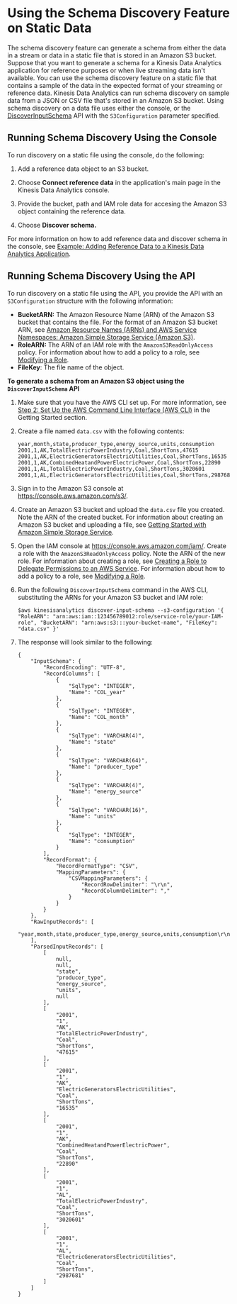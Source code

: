 # Using the Schema Discovery Feature on Static Data<a name="sch-dis-ref"></a>

The schema discovery feature can generate a schema from either the data in a stream or data in a static file that is stored in an Amazon S3 bucket\. Suppose that you want to generate a schema for a Kinesis Data Analytics application for reference purposes or when live streaming data isn't available\. You can use the schema discovery feature on a static file that contains a sample of the data in the expected format of your streaming or reference data\. Kinesis Data Analytics can run schema discovery on sample data from a JSON or CSV file that's stored in an Amazon S3 bucket\. Using schema discovery on a data file uses either the console, or the [DiscoverInputSchema](API_DiscoverInputSchema.md) API with the `S3Configuration` parameter specified\.

## Running Schema Discovery Using the Console<a name="sch-dis-ref-console"></a>

To run discovery on a static file using the console, do the following:

1. Add a reference data object to an S3 bucket\.

1. Choose **Connect reference data** in the application's main page in the Kinesis Data Analytics console\.

1. Provide the bucket, path and IAM role data for accesing the Amazon S3 object containing the reference data\.

1. Choose **Discover schema\.**

For more information on how to add reference data and discover schema in the console, see [Example: Adding Reference Data to a Kinesis Data Analytics Application](app-add-reference-data.md)\.

## Running Schema Discovery Using the API<a name="sch-dis-ref-api"></a>

To run discovery on a static file using the API, you provide the API with an `S3Configuration` structure with the following information:
+ **BucketARN:** The Amazon Resource Name \(ARN\) of the Amazon S3 bucket that contains the file\. For the format of an Amazon S3 bucket ARN, see [Amazon Resource Names \(ARNs\) and AWS Service Namespaces: Amazon Simple Storage Service \(Amazon S3\)](http://docs.aws.amazon.com/general/latest/gr/aws-arns-and-namespaces.html#arn-syntax-s3)\.
+ **RoleARN:** The ARN of an IAM role with the `AmazonS3ReadOnlyAccess` policy\. For information about how to add a policy to a role, see [Modifying a Role](http://docs.aws.amazon.com/IAM/latest/UserGuide/id_roles_manage_modify.html)\.
+ **FileKey**: The file name of the object\.

**To generate a schema from an Amazon S3 object using the `DiscoverInputSchema` API**

1. Make sure that you have the AWS CLI set up\. For more information, see [Step 2: Set Up the AWS Command Line Interface \(AWS CLI\)](setup-awscli.md) in the Getting Started section\.

1. Create a file named `data.csv` with the following contents:

   ```
   year,month,state,producer_type,energy_source,units,consumption
   2001,1,AK,TotalElectricPowerIndustry,Coal,ShortTons,47615
   2001,1,AK,ElectricGeneratorsElectricUtilities,Coal,ShortTons,16535
   2001,1,AK,CombinedHeatandPowerElectricPower,Coal,ShortTons,22890
   2001,1,AL,TotalElectricPowerIndustry,Coal,ShortTons,3020601
   2001,1,AL,ElectricGeneratorsElectricUtilities,Coal,ShortTons,2987681
   ```

1. Sign in to the Amazon S3 console at [https://console\.aws\.amazon\.com/s3/](https://console.aws.amazon.com/s3/)\.

1. Create an Amazon S3 bucket and upload the `data.csv` file you created\. Note the ARN of the created bucket\. For information about creating an Amazon S3 bucket and uploading a file, see [Getting Started with Amazon Simple Storage Service](http://docs.aws.amazon.com/AmazonS3/latest/gsg/GetStartedWithS3.html)\. 

1. Open the IAM console at [https://console\.aws\.amazon\.com/iam/](https://console.aws.amazon.com/iam/)\. Create a role with the `AmazonS3ReadOnlyAccess` policy\. Note the ARN of the new role\. For information about creating a role, see [Creating a Role to Delegate Permissions to an AWS Service](http://docs.aws.amazon.com/IAM/latest/UserGuide/id_roles_create_for-service.html)\. For information about how to add a policy to a role, see [Modifying a Role](http://docs.aws.amazon.com/IAM/latest/UserGuide/id_roles_manage_modify.html)\.

1. Run the following `DiscoverInputSchema` command in the AWS CLI, substituting the ARNs for your Amazon S3 bucket and IAM role:

   ```
   $aws kinesisanalytics discover-input-schema --s3-configuration '{ "RoleARN": "arn:aws:iam::123456789012:role/service-role/your-IAM-role", "BucketARN": "arn:aws:s3:::your-bucket-name", "FileKey": "data.csv" }' 
   ```

1. The response will look similar to the following:

   ```
   {
       "InputSchema": {
           "RecordEncoding": "UTF-8",
           "RecordColumns": [
               {
                   "SqlType": "INTEGER",
                   "Name": "COL_year"
               },
               {
                   "SqlType": "INTEGER",
                   "Name": "COL_month"
               },
               {
                   "SqlType": "VARCHAR(4)",
                   "Name": "state"
               },
               {
                   "SqlType": "VARCHAR(64)",
                   "Name": "producer_type"
               },
               {
                   "SqlType": "VARCHAR(4)",
                   "Name": "energy_source"
               },
               {
                   "SqlType": "VARCHAR(16)",
                   "Name": "units"
               },
               {
                   "SqlType": "INTEGER",
                   "Name": "consumption"
               }
           ],
           "RecordFormat": {
               "RecordFormatType": "CSV",
               "MappingParameters": {
                   "CSVMappingParameters": {
                       "RecordRowDelimiter": "\r\n",
                       "RecordColumnDelimiter": ","
                   }
               }
           }
       },
       "RawInputRecords": [
           "year,month,state,producer_type,energy_source,units,consumption\r\n2001,1,AK,TotalElectricPowerIndustry,Coal,ShortTons,47615\r\n2001,1,AK,ElectricGeneratorsElectricUtilities,Coal,ShortTons,16535\r\n2001,1,AK,CombinedHeatandPowerElectricPower,Coal,ShortTons,22890\r\n2001,1,AL,TotalElectricPowerIndustry,Coal,ShortTons,3020601\r\n2001,1,AL,ElectricGeneratorsElectricUtilities,Coal,ShortTons,2987681"
       ],
       "ParsedInputRecords": [
           [
               null,
               null,
               "state",
               "producer_type",
               "energy_source",
               "units",
               null
           ],
           [
               "2001",
               "1",
               "AK",
               "TotalElectricPowerIndustry",
               "Coal",
               "ShortTons",
               "47615"
           ],
           [
               "2001",
               "1",
               "AK",
               "ElectricGeneratorsElectricUtilities",
               "Coal",
               "ShortTons",
               "16535"
           ],
           [
               "2001",
               "1",
               "AK",
               "CombinedHeatandPowerElectricPower",
               "Coal",
               "ShortTons",
               "22890"
           ],
           [
               "2001",
               "1",
               "AL",
               "TotalElectricPowerIndustry",
               "Coal",
               "ShortTons",
               "3020601"
           ],
           [
               "2001",
               "1",
               "AL",
               "ElectricGeneratorsElectricUtilities",
               "Coal",
               "ShortTons",
               "2987681"
           ]
       ]
   }
   ```